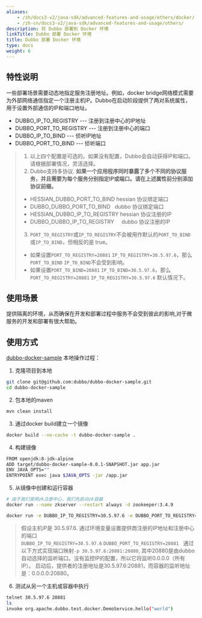 ```yaml
---
aliases:
    - /zh/docs3-v2/java-sdk/advanced-features-and-usage/others/docker/
    - /zh-cn/docs3-v2/java-sdk/advanced-features-and-usage/others/
description: 将 Dubbo 部署到 Docker 环境
linkTitle: Dubbo 部署 Docker 环境
title: Dubbo 部署 Docker 环境
type: docs
weight: 6
---
```





## 特性说明
一些部署场景需要动态地指定服务注册地址。例如，docker bridge网络模式需要为外部网络通信指定一个注册主机IP。Dubbo在启动阶段提供了两对系统属性，用于设置外部通信的IP和端口地址。
* DUBBO_IP_TO_REGISTRY --- 注册到注册中心的IP地址
* DUBBO_PORT_TO_REGISTRY --- 注册到注册中心的端口
* DUBBO_IP_TO_BIND --- 侦听IP地址
* DUBBO_PORT_TO_BIND --- 侦听端口

> 1. 以上四个配置是可选的。如果没有配置，Dubbo会自动获得IP和端口。请根据部署情况，灵活选择。
> 2. Dubbo支持多协议. **如果一个应用程序同时暴露了多个不同的协议服务，并且需要为每个服务分别指定IP或端口。请在上述属性前分别添加协议前缀。** 
> * HESSIAN_DUBBO_PORT_TO_BIND    hessian 协议绑定端口
> * DUBBO_DUBBO_PORT_TO_BIND      dubbo 协议绑定端口
> * HESSIAN_DUBBO_IP_TO_REGISTRY  hessian 协议注册的IP
> * DUBBO_DUBBO_IP_TO_REGISTRY      dubbo 协议注册的IP
> 3. `PORT_TO_REGISTRY`或`IP_TO_REGISTRY`不会被用作默认的`PORT_TO_BIND`或`IP_TO_BIND`，但相反的是 true。
> * 如果设置`PORT_TO_REGISTRY=20881` `IP_TO_REGISTRY=30.5.97.6`，那么 `PORT_TO_BIND` `IP_TO_BIND`不会受到影响。
> * 如果设置`PORT_TO_BIND=20881` `IP_TO_BIND=30.5.97.6`，那么 `PORT_TO_REGISTRY=20881` `IP_TO_REGISTRY=30.5.97.6` 默认情况下。

## 使用场景
提供隔离的环境，从而确保在开发和部署过程中服务不会受到彼此的影响,对于微服务的开发和部署有很大帮助。

## 使用方式
[dubbo-docker-sample](https://github.com/apache/dubbo-samples/tree/master/2-advanced/dubbo-samples-docker) 本地操作过程：

1. 克隆项目到本地
```sh
git clone git@github.com:dubbo/dubbo-docker-sample.git
cd dubbo-docker-sample
```
2. 包本地的maven
```sh
mvn clean install
```
3. 通过docker build建立一个镜像
```sh
docker build --no-cache -t dubbo-docker-sample .
```
4. 构建镜像
```sh
FROM openjdk:8-jdk-alpine
ADD target/dubbo-docker-sample-0.0.1-SNAPSHOT.jar app.jar
ENV JAVA_OPTS=""
ENTRYPOINT exec java $JAVA_OPTS -jar /app.jar
```
5. 从镜像中创建和运行容器
```sh
# 由于我们使用zk注册中心，我们先启动zk容器
docker run --name zkserver --restart always -d zookeeper:3.4.9
```
```sh
docker run -e DUBBO_IP_TO_REGISTRY=30.5.97.6 -e DUBBO_PORT_TO_REGISTRY=20881 -p 30.5.97.6:20881:20880 --link zkserver:zkserver -it --rm dubbo-docker-sample
```

> 假设主机IP是 30.5.97.6.
> 通过环境变量设置提供商注册的IP地址和注册中心的端口 `DUBBO_IP_TO_REGISTRY=30.5.97.6` `DUBBO_PORT_TO_REGISTRY=20881`    
> 通过以下方式实现端口映射`-p 30.5.97.6:20881:20880`, 其中20880是由dubbo自动选择的监听端口。没有监控IP的配置，所以它将监听0.0.0.0（所有IP）。
> 启动后，提供者的注册地址是30.5.97.6:20881，而容器的监听地址是：0.0.0.0:20880。  

6. 测试从另一个主机或容器中执行
```sh
telnet 30.5.97.6 20881
ls
invoke org.apache.dubbo.test.docker.DemoService.hello("world")
```